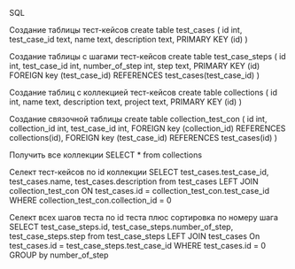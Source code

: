 SQL

Создание таблицы тест-кейсов
create table test_cases (
  id int,
  test_case_id text,
  name text,
  description text,
  PRIMARY KEY (id)
)

Создание таблицы с шагами тест-кейсов
create table test_case_steps (
  id int,
  test_case_id int,
  number_of_step int,
  step text,
  PRIMARY KEY (id)
  FOREIGN key (test_case_id) REFERENCES test_cases(test_case_id)
)

Создание таблиц с коллекцией тест-кейсов
create table collections (
  id int,
  name text,
  description text,
  project text,
  PRIMARY KEY (id)
)

Создание связочной таблицы
create table collection_test_con (
  id int,
  collection_id int,
  test_case_id int,
  FOREIGN key (collection_id) REFERENCES collections(id),
  FOREIGN key (test_case_id) REFERENCES test_cases(id)
)

Получить все коллекции
SELECT * from collections

Селект тест-кейсов по id коллекции
SELECT test_cases.test_case_id, test_cases.name, test_cases.description from test_cases 
LEFT JOIN collection_test_con
ON test_cases.id = collection_test_con.test_case_id
WHERE collection_test_con.collection_id = 0

Селект всех шагов теста по id теста плюс сортировка по номеру шага
SELECT test_case_steps.id, test_case_steps.number_of_step, test_case_steps.step from test_case_steps
LEFT JOIN test_cases
On test_cases.id = test_case_steps.test_case_id
WHERE test_cases.id = 0
GROUP by number_of_step


